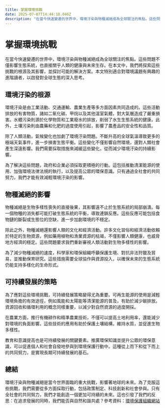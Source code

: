 ```yaml
---
title: 掌握環境挑戰
date: 2025-07-07T14:44:18.046Z
description: "在當今快速變遷的世界中，環境汙染與物種滅絕成為全球關注的焦點。這些問題不僅影響生態系統，也直接關乎人類的健康與未來生存。在本文中，我們將探索這些挑戰的根源及其影響，並探討可能的解決方案。本文特別適合對環境議題有興趣的進階讀者，以啟發對全球生態的深入思考。"
---
```


# 掌握環境挑戰

在當今快速變遷的世界中，環境汙染與物種滅絕成為全球關注的焦點。這些問題不僅影響生態系統，也直接關乎人類的健康與未來生存。在本文中，我們將探索這些挑戰的根源及其影響，並探討可能的解決方案。本文特別適合對環境議題有興趣的進階讀者，以啟發對全球生態的深入思考。

## 環境汙染的根源

環境汙染是由工業活動、交通運輸、農業生產等多方面因素共同造成的。這些活動排放的有害物質，諸如二氧化碳、甲烷以及其他溫室氣體，對大氣層造成了嚴重損害。水體污染則源於化學物質和工業廢水的排放，削弱了水生生態系統的健康。此外，土壤污染則由農藥和化肥的過度使用引起，影響了農產品的安全性和品質。

除了人類活動，氣候變化也加劇了環境汙染問題。不斷升高的全球氣溫導致更多的極端天氣事件，進一步損害生態平衡。這些變化不僅影響自然環境，還對人類社會產生深遠影響。我們需要採取措施來減緩這些變化，從而減少環境汙染的持續影響。

為了解決這些問題，政府和企業必須採取更積極的行動。這包括推動清潔能源的使用、加強環境法律法規的執行，以及提高公眾的環保意識。只有通過全社會的共同努力，我們才能有效減輕環境汙染的影響。

## 物種滅絕的影響

物種滅絕是生物多樣性喪失的直接後果，其影響遠不止於生態系統的局部崩潰。每一個物種的消失都可能打破生態系統的平衡，導致連鎖反應。這些反應可能包括食物鏈的斷裂或生態位的空缺，進一步加劇環境的不穩定。

除此之外，物種滅絕還影響人類的文化和經濟活動。許多文化習俗和經濟活動依賴於特定的生物資源，例如藥用植物和漁業資源的枯竭，不僅影響人類健康，也威脅地方經濟的穩定。這些問題要求我們重新審視人類活動對生物多樣性的影響。

為了減少物種滅絕的速度，科學家和環保組織呼籲保護生境、對抗非法狩獵及貿易，並推動保育研究。這些措施需要全球協作與資源投入，以確保未來的生態系統仍能支持多樣化的生命形式。

## 可持續發展的策略

為了應對這些環境挑戰，可持續發展策略變得尤為重要。可再生能源的使用是減輕環境負擔的有效途徑，例如風能和太陽能等清潔能源的普及，有助於減少碳排放。資源回收和循環利用的概念同樣重要，以減少對自然資源的過度開採。

在農業方面，推行有機耕作和精準農業技術，不僅可以提高土地利用率，還能減少對環境的負面影響。這些技術的應用有助於保護土壤結構，維持水質，並促進生物多樣性。

教育和意識提高也是可持續發展的關鍵要素。推廣環保知識並提升公眾的環保意識，可以促進個人和社會自發地參與到環境保護行動中。這種從上而下和從下而上的共同努力，是實現長期可持續發展的基石。

## 總結

環境汙染與物種滅絕是當今世界面臨的重大挑戰，影響著地球的未來。為了克服這些挑戰，我們需要從多方面採取行動，包括政策制定、科技創新和社會參與。只有全社會的共同努力，我們才能創造一個更加可持續的未來。這也引發了我們的反思：在追求發展的同時，我們能否與自然和諧共處？參考資料：[環境保護組織網站](https://www.example.com)